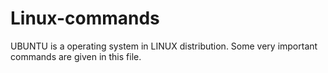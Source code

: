 # Linux-commands
UBUNTU is a operating system in LINUX distribution. Some very important commands are given in this file.
